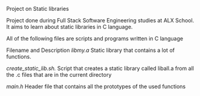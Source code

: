 Project on Static libraries

Project done during Full Stack Software Engineering studies at ALX School. It aims to learn about static libraries in C language.

All of the following files are scripts and programs written in C language

Filename and Description
*libmy.a*
Static library that contains a lot of functions.

*create_static_lib.sh.*
Script that creates a static library called liball.a from all the .c files that are in the current directory

*main.h*
Header file that contains all the prototypes of the used functions

